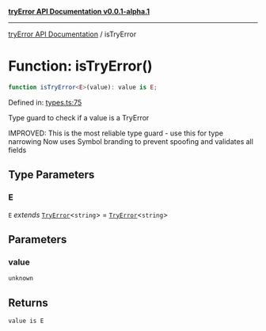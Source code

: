 [**tryError API Documentation v0.0.1-alpha.1**](../index.md)

---

[tryError API Documentation](../index.md) / isTryError

# Function: isTryError()

```ts
function isTryError<E>(value): value is E;
```

Defined in: [types.ts:75](https://github.com/oconnorjohnson/try-error/blob/e3ae0308069a4fba073f4543d527ad76373db795/src/types.ts#L75)

Type guard to check if a value is a TryError

IMPROVED: This is the most reliable type guard - use this for type narrowing
Now uses Symbol branding to prevent spoofing and validates all fields

## Type Parameters

### E

`E` _extends_ [`TryError`](../interfaces/TryError.md)\<`string`\> = [`TryError`](../interfaces/TryError.md)\<`string`\>

## Parameters

### value

`unknown`

## Returns

`value is E`
